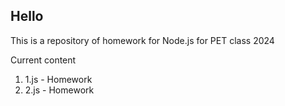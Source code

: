 ## Hello


This is a repository of homework for Node.js for PET class 2024

Current content

1. 1.js - Homework
2. 2.js - Homework



